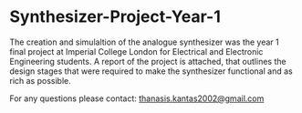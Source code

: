 # Synthesizer-Project-Year-1
The creation and simulaltion of the analogue synthesizer was the year 1 final project at Imperial College London for Electrical and Electronic Engineering students.
A report of the project is attached, that outlines the design stages that were required to make the synthesizer functional and as rich as possible.

For any questions please contact: thanasis.kantas2002@gmail.com
